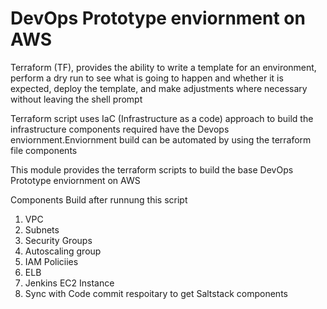 # DevOps Prototype enviornment on AWS 

Terraform (TF), provides the ability  to write a template for an environment, perform a dry run to see what is going  to happen and whether it is expected, deploy the template, and make  adjustments where necessary without leaving the shell prompt   

  
Terraform script uses IaC (Infrastructure as a code) approach to build the infrastructure components required have the Devops enviornment.Enviornment build can be automated by using the terraform file components 


This module provides the terraform scripts  to build the base DevOps Prototype enviornment on AWS 

Components Build after runnung this script 

1) VPC 
2) Subnets 
3) Security Groups
4) Autoscaling group 
5) IAM Policiies   
6) ELB 
7) Jenkins EC2 Instance 
8) Sync with  Code commit respoitary to get Saltstack components 
 

 

